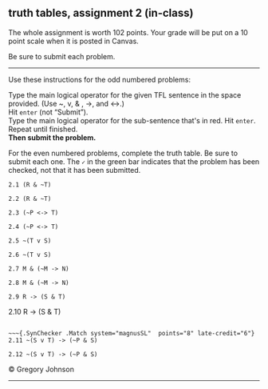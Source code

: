 ## truth tables, assignment 2 (in-class)

The whole assignment is worth 102 points. Your grade will be put on a 10 point scale when it is posted in Canvas.

Be sure to submit each problem.

---

Use these instructions for the odd numbered problems:

Type the main logical operator for the given TFL sentence in the space provided. (Use ~, v, & , ->, and <->.)<br>
Hit `enter` (not &ldquo;Submit&rdquo;).<br> 
Type the main logical operator for the sub-sentence that's in red. Hit `enter`.<br> 
Repeat until finished.<br>
**Then submit the problem.**

For the even numbered problems, complete the truth table. Be sure to submit each one. The `✓` in the green bar indicates that the problem has been checked, not that it has been submitted.

~~~{.SynChecker .Match system="magnusSL"  points="8" late-credit="6"}
2.1 (R & ~T)
~~~
~~~{.TruthTable .Simple system="magnusSL" options="nocounterexample" points="9" late-credit="7"}
2.2 (R & ~T)
~~~

~~~{.SynChecker .Match system="magnusSL"  points="8" late-credit="6"}
2.3 (~P <-> T)
~~~
~~~{.TruthTable .Simple system="magnusSL" options="nocounterexample" points="9" late-credit="7"}
2.4 (~P <-> T)
~~~

~~~{.SynChecker .Match system="magnusSL"  points="8" late-credit="6"}
2.5 ~(T v S)
~~~
~~~{.TruthTable .Simple system="magnusSL" options="nocounterexample" points="9" late-credit="7"}
2.6 ~(T v S)
~~~

~~~{.SynChecker .Match system="magnusSL"  points="8" late-credit="6"}
2.7 M & (~M -> N)
~~~
~~~{.TruthTable .Simple system="magnusSL" options="nocounterexample" points="9" late-credit="7"}
2.8 M & (~M -> N)
~~~

~~~{.SynChecker .Match system="magnusSL"  points="8" late-credit="6"}
2.9 R -> (S & T)
~~~
2.10 R -> (S & T)
~~~

~~~{.SynChecker .Match system="magnusSL"  points="8" late-credit="6"}
2.11 ~(S v T) -> (~P & S)
~~~
~~~{.TruthTable .Simple system="magnusSL" options="nocounterexample" points="9" late-credit="7"}
2.12 ~(S v T) -> (~P & S)
~~~

<p>&copy; <script>document.write(new Date().getFullYear())</script> Gregory Johnson</p>

---

